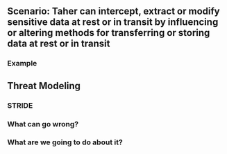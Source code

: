 ## Scenario: Taher can intercept, extract or modify sensitive data at rest or in transit by influencing or altering methods for transferring or storing data at rest or in transit

### Example

## Threat Modeling

### STRIDE

### What can go wrong?

### What are we going to do about it?